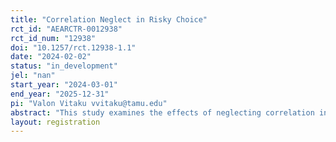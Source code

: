 ```yaml
---
title: "Correlation Neglect in Risky Choice"
rct_id: "AEARCTR-0012938"
rct_id_num: "12938"
doi: "10.1257/rct.12938-1.1"
date: "2024-02-02"
status: "in_development"
jel: "nan"
start_year: "2024-03-01"
end_year: "2025-12-31"
pi: "Valon Vitaku vvitaku@tamu.edu"
abstract: "This study examines the effects of neglecting correlation in choice under risk. While alternative theories of choice under risk, such as regret aversion theory (Loomes and Sudgen, 1987) and salience theory (Bordalo, Gennaioli and Shleifer, 2012) suggest agents attend to the underlying correlation and derive utility from state contingencies, it remains an open question how people process these decisions. The repercussions of correlation neglect have paramount implications for the modern portfolio theory for risk-averse agents who seek to minimize variance for a given expected return (Markowitz, 1952). Relatedly, it may lead to missed hedging or arbitrage opportunities (Eyster and Weizsacker, 2016). How people process correlated risky choice in the evaluation of trade-offs between different options is largely endogenous though likely the decision process is influenced by the framing or presentation of lotteries. This experiment exogenously induces or suppresses subjects' focus towards the underlying correlation between lotteries through a dynamic display. The experiment will be augmented with eye-tracking measures to estimate the effects of decision heuristics on choices. While eye-tracking data are endogenous given that a subject elects how to disperse attention throughout the screen, the random treatment assignment will be used as an instrument to estimate the effects of these data given that they induce differential decision processes. "
layout: registration
---
```


